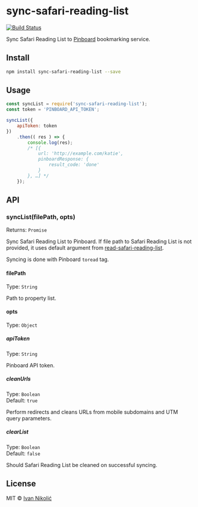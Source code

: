 # sync-safari-reading-list

[![Build Status][ci-img]][ci]

Sync Safari Reading List to [Pinboard][pinboard] bookmarking service.

## Install

```sh
npm install sync-safari-reading-list --save
```

## Usage

```js
const syncList = require('sync-safari-reading-list');
const token = 'PINBOARD_API_TOKEN';

syncList({
	apiToken: token
})
	.then(( res ) => {
		console.log(res);
		/* [{
			url: 'http://example.com/katie',
			pinboardResponse: {
				result_code: 'done'
			}
		}, …] */
	});
```

## API

### syncList(filePath, opts)

Returns: `Promise`

Sync Safari Reading List to Pinboard. If file path to Safari Reading List is not provided, it uses default argument from [read-safari-reading-list](https://github.com/niksy/read-safari-reading-list#readlistfilepath).

Syncing is done with Pinboard `toread` tag.

#### filePath

Type: `String`

Path to property list.

#### opts

Type: `Object`

##### apiToken

Type: `String`

Pinboard API token.

##### cleanUrls

Type: `Boolean`  
Default: `true`

Perform redirects and cleans URLs from mobile subdomains and UTM query parameters.

##### clearList

Type: `Boolean`  
Default: `false`

Should Safari Reading List be cleaned on successful syncing.

## License

MIT © [Ivan Nikolić](http://ivannikolic.com)

[ci]: https://travis-ci.org/niksy/sync-safari-reading-list
[ci-img]: https://img.shields.io/travis/niksy/sync-safari-reading-list.svg
[pinboard]: https://pinboard.in/
